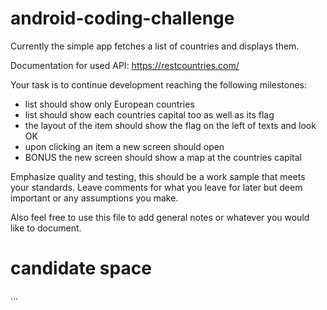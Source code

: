 # android-coding-challenge

Currently the simple app fetches a list of countries and displays them.

Documentation for used API: https://restcountries.com/

Your task is to continue development reaching the following milestones: 

- list should show only European countries
- list should show each countries capital too as well as its flag
- the layout of the item should show the flag on the left of texts and look OK
- upon clicking an item a new screen should open
- BONUS the new screen should show a map at the countries capital

Emphasize quality and testing, this should be a work sample that meets your standards.
Leave comments for what you leave for later but deem important or any assumptions you make. 

Also feel free to use this file to add general notes or whatever you would like to document. 

# candidate space

...